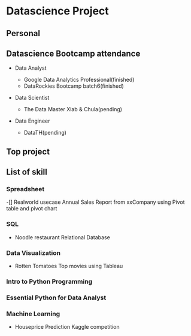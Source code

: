 # Datascience Project

## Personal 

## Datascience Bootcamp attendance

- Data Analyst
  - Google Data Analytics Professional(finished)
  - DataRockies Bootcamp batch6(finished)
  
- Data Scientist  
  - The Data Master Xlab & Chula(pending)

- Data Engineer
  - DataTH(pending)

## Top project


  
## List of skill

### Spreadsheet

-[] Realworld usecase Annual Sales Report from xxCompany using Pivot table and pivot chart

### SQL

- Noodle restaurant Relational Database

### Data Visualization

- Rotten Tomatoes Top movies using Tableau

### Intro to Python Programming

### Essential Python for Data Analyst

### Machine Learning

- Houseprice Prediction Kaggle competition
